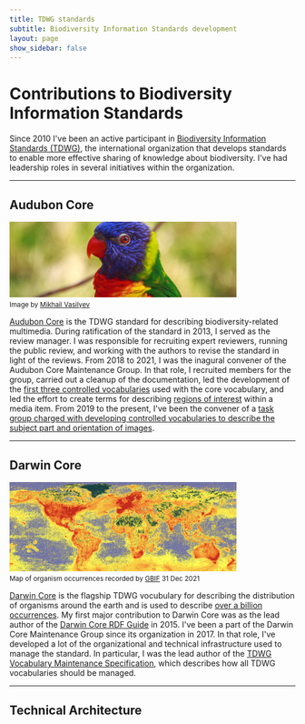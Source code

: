 ```yaml
---
title: TDWG standards
subtitle: Biodiversity Information Standards development
layout: page
show_sidebar: false
---
```


# Contributions to Biodiversity Information Standards

Since 2010 I've been an active participant in [Biodiversity Information Standards (TDWG)](https://www.tdwg.org/), the international organization that develops standards to enable more effective sharing of knowledge about biodiversity. I've had leadership roles in several initiatives within the organization. 

------

## Audubon Core

<img src="/img/ac_bird.jpg" alt="Audubon Core parrot" width="400"><br/>
<small>Image by <a href="https://unsplash.com/photos/gGC63oug3iY">Mikhail Vasilyev</a></small>

[Audubon Core](https://www.tdwg.org/standards/ac/) is the TDWG standard for describing biodiversity-related multimedia. During ratification of the standard in 2013, I served as the review manager. I was responsible for recruiting expert reviewers, running the public review, and working with the authors to revise the standard in light of the reviews. From 2018 to 2021, I was the inagural convener of the Audubon Core Maintenance Group. In that role, I recruited members for the group, carried out a cleanup of the documentation, led the development of the [first three controlled vocabularies](https://www.tdwg.org/standards/ac/#parts%20of%20the%20standard) used with the core vocabulary, and led the effort to create terms for describing [regions of interest](https://github.com/tdwg/ac/blob/master/roi-recipes.md) within a media item. From 2019 to the present, I've been the convener of a [task group charged with developing controlled vocabularies to describe the subject part and orientation of images](https://github.com/tdwg/ac/tree/master/views).

------

## Darwin Core

<img src="/img/occurrence_map.png" alt="organism occurrence map" width="400"><br/>
<small>Map of organism occurrences recorded by <a href="https://www.gbif.org/">GBIF</a> 31 Dec 2021</small>

[Darwin Core](https://www.tdwg.org/standards/dwc/) is the flagship TDWG vocubulary for describing the distribution of organisms around the earth and is used to describe [over a billion occurrences](https://www.gbif.org/). My first major contribution to Darwin Core was as the lead author of the [Darwin Core RDF Guide](http://rs.tdwg.org/dwc/terms/guides/rdf/) in 2015. I've been a part of the Darwin Core Maintenance Group since its organization in 2017. In that role, I've developed a lot of the organizational and technical infrastructure used to manage the standard. In particular, I was the lead author of the [TDWG Vocabulary Maintenance Specification](http://rs.tdwg.org/vms/doc/specification/), which describes how all TDWG vocabularies should be managed.

------

## Technical Architecture



